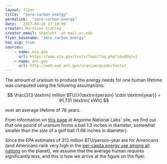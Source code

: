 ```yaml
---
layout: flyer
title:  "zero-carbon energy"
permalink:  "zero-carbon-energy"
date:   2017-04-16 17:10:00
creator: Harrison Stanley
creator_email: stanleht -at mail.uc.edu
flyer_basename: "zero_carbon_energy"
has_svg: true
sources: 
    - name: eia.gov
      url: https://www.eia.gov/tools/faqs/faq.php?id=85&t=1
    - name: anl.gov
      url: http://web.ead.anl.gov/uranium/guide/facts/
---
```


The amount of uranium to produce the energy needs for one human lifetime was
computed using the following assumptions:

$$
\frac{313 \textrm{ million BTU}}{\textrm{person} \cdot \textrm{year}} =
    91,731 \textrm{ kWh}
$$

over an average lifetime of 78 years.

<!--
$$
\frac{\mathrm{kWh}}{\mathrm{yr}} \cdot \textrm{life expectancy} =
    \textit{energy usage for a human lifetime}
$$

And given that 1 ton of uranium yields **40 million kWh** of energy, 1 lb of
uranium yields **20,000 kWh** of energy.
-->

From information on [this page][anl1] at Argonne National Labs'
site, we find out that one pound of uranium forms a ball 1.3 inches in
diameter, somewhat smaller than the size of a golf ball (1.68 inches in
diameter).

Since the EPA estimates of 313 million BTU/person-year are for Americans (and
Americans rank very high in the [per-capita energy use among all nations][wp1]
on the planet), we assume that the average human requires significantly less,
and this is how we arrive at the figure on the flyer.

[anl1]: http://web.ead.anl.gov/uranium/guide/facts/
[wp1]: https://en.wikipedia.org/wiki/List_of_countries_by_energy_consumption_per_capita
